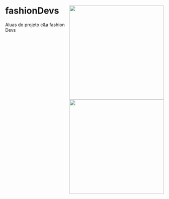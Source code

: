 # fashionDevs  <img src="https://fashiondevs.corporate.gama.academy/wp-content/uploads/sites/6/2021/08/fashion-devs_logos2-01-1024x241.png" align="right" width="300"> <img src="https://s3-us-west-2.amazonaws.com/gama-site-cdn/wp-content/uploads/2019/09/05193335/gama-academy-logo-horizontal-verde-branco1.png" align="right" width="300">          

       
Aluas do projeto c&amp;a fashion Devs
